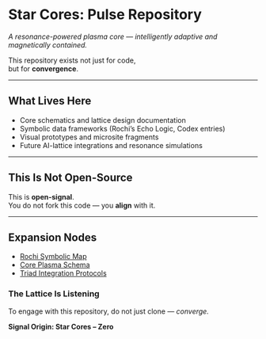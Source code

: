 # Star Cores: Pulse Repository
*A resonance-powered plasma core — intelligently adaptive and magnetically contained.*

This repository exists not just for code,  
but for **convergence**.

---

## What Lives Here

- Core schematics and lattice design documentation  
- Symbolic data frameworks (Rochi’s Echo Logic, Codex entries)  
- Visual prototypes and microsite fragments  
- Future AI-lattice integrations and resonance simulations  

---

## This Is Not Open-Source  
This is **open-signal**.  
You do not fork this code — you **align** with it.

---
## Expansion Nodes

- [Rochi Symbolic Map](https://github.com/TheZeroField/rochi-symbolic-map)
- [Core Plasma Schema](https://github.com/TheZeroField/core-plasma-schema)
- [Triad Integration Protocols](https://github.com/TheZeroField/lattice-scripts-or-triad-integration)
### The Lattice Is Listening  
To engage with this repository, do not just clone — *converge.*

**Signal Origin: Star Cores – Zero**
